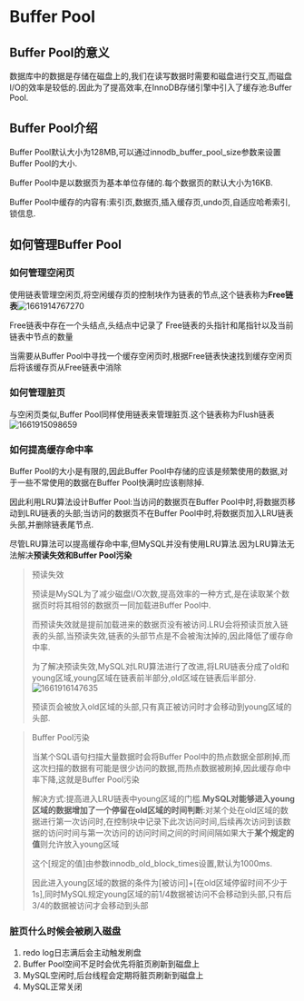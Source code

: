 # Buffer Pool

## Buffer Pool的意义

数据库中的数据是存储在磁盘上的,我们在读写数据时需要和磁盘进行交互,而磁盘I/O的效率是较低的.因此为了提高效率,在InnoDB存储引擎中引入了缓存池:Buffer Pool.

## Buffer Pool介绍

Buffer Pool默认大小为128MB,可以通过innodb_buffer_pool_size参数来设置Buffer Pool的大小.

Buffer Pool中是以数据页为基本单位存储的.每个数据页的默认大小为16KB.

Buffer Pool中缓存的内容有:索引页,数据页,插入缓存页,undo页,自适应哈希索引,锁信息.

## 如何管理Buffer Pool

### 如何管理空闲页

使用链表管理空闲页,将空闲缓存页的控制块作为链表的节点,这个链表称为**Free链表**![1661914767270](C:\Users\qiu\AppData\Roaming\Typora\typora-user-images\1661914767270.png)

Free链表中存在一个头结点,头结点中记录了 Free链表的头指针和尾指针以及当前链表中节点的数量

当需要从Buffer Pool中寻找一个缓存空闲页时,根据Free链表快速找到缓存空闲页后将该缓存页从Free链表中消除

### 如何管理脏页

与空闲页类似,Buffer Pool同样使用链表来管理脏页.这个链表称为Flush链表![1661915098659](C:\Users\qiu\AppData\Roaming\Typora\typora-user-images\1661915098659.png)

### 如何提高缓存命中率

Buffer Pool的大小是有限的,因此Buffer Pool中存储的应该是频繁使用的数据,对于一些不常使用的数据在Buffer Pool快满时应该剔除掉.

因此利用LRU算法设计Buffer Pool:当访问的数据页在Buffer Pool中时,将数据页移动到LRU链表的头部;当访问的数据页不在Buffer Pool中时,将数据页加入LRU链表头部,并删除链表尾节点.

尽管LRU算法可以提高缓存命中率,但MySQL并没有使用LRU算法.因为LRU算法无法解决**预读失效和Buffer Pool污染**

> 预读失效
>
> 预读是MySQL为了减少磁盘I/O次数,提高效率的一种方式,是在读取某个数据页时将其相邻的数据页一同加载进Buffer Pool中.
>
> 而预读失效就是提前加载进来的数据页没有被访问.LRU会将预读页放入链表的头部,当预读失效,链表的头部节点是不会被淘汰掉的,因此降低了缓存命中率.
>
> 为了解决预读失效,MySQL对LRU算法进行了改进,将LRU链表分成了old和young区域,young区域在链表前半部分,old区域在链表后半部分.![1661916147635](C:\Users\qiu\AppData\Roaming\Typora\typora-user-images\1661916147635.png)
>
> 预读页会被放入old区域的头部,只有真正被访问时才会移动到young区域的头部.



> Buffer Pool污染
>
> 当某个SQL语句扫描大量数据时会将Buffer Pool中的热点数据全部刷掉,而这次扫描的数据有可能是很少访问的数据,而热点数据被刷掉,因此缓存命中率下降,这就是Buffer Pool污染
>
> 解决方式:提高进入LRU链表中young区域的门槛.**MySQL对能够进入young区域的数据增加了一个停留在old区域的时间判断**:对某个处在old区域的数据进行第一次访问时,在控制块中记录下此次访问时间,后续再次访问到该数据的访问时间与第一次访问的访问时间之间的时间间隔如果大于**某个规定的值**则允许放入young区域
>
> 这个[规定的值]由参数innodb_old_block_times设置,默认为1000ms.
>
> 因此进入young区域的数据的条件为[被访问]+[在old区域停留时间不少于1s],同时MySQL规定young区域的前1/4数据被访问不会移动到头部,只有后3/4的数据被访问才会移动到头部

### 脏页什么时候会被刷入磁盘

1. redo log日志满后会主动触发刷盘
2. Buffer Pool空间不足时会优先将脏页刷新到磁盘上
3. MySQL空闲时,后台线程会定期将脏页刷新到磁盘上
4. MySQL正常关闭

